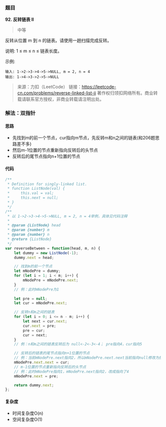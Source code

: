 ### 题目
**92. 反转链表 II**
>中等

反转从位置 m 到 n 的链表。请使用一趟扫描完成反转。

说明:
1 ≤ m ≤ n ≤ 链表长度。

示例:
```
输入: 1->2->3->4->5->NULL, m = 2, n = 4
输出: 1->4->3->2->5->NULL
```

>来源：力扣（LeetCode）
链接：https://leetcode-cn.com/problems/reverse-linked-list-ii
著作权归领扣网络所有。商业转载请联系官方授权，非商业转载请注明出处。

### 解法：双指针
#### 思路
* 先找到m的前一个节点，cur指向m节点，先反转m和n之间的链表(和206题思路差不多)
* 然后m-1位置的节点重新指向反转后的头节点
* 反转后的尾节点指向n+1位置的节点

#### 代码
```js
/**
 * Definition for singly-linked list.
 * function ListNode(val) {
 *     this.val = val;
 *     this.next = null;
 * }
 */
/**
 * 以 1->2->3->4->5->NULL, m = 2, n = 4举例，具体见代码注释
 * 
 * @param {ListNode} head
 * @param {number} m
 * @param {number} n
 * @return {ListNode}
 */
var reverseBetween = function(head, m, n) {
    let dummy = new ListNode(-1);
    dummy.next = head;

    // 找到m的前一个节点
    let mNodePre = dummy;
    for (let i = 1; i < m; i++) {
        mNodePre = mNodePre.next;
    }
    // 例：此时mNodePre为1
    
    let pre = null;
    let cur = mNodePre.next;

    // 反转n和m之间的链表
    for (let i = 0; i <= n - m; i++) {
        let next = cur.next;
        cur.next = pre;
        pre = cur;
        cur = next;
    }
    // 例：n和m之间的链表反转后为 null<-2<-3<-4； pre指向4，cur指向5

    // 反转后的链表的尾节点指向n+1位置的节点
    // 例：当前mNodePre.next指向2，所以mNodePre.next.next当前指向null修改为指向5
    mNodePre.next.next = cur;
    // m-1位置的节点重新指向反转后的头节点
    // 例：此时mNodePre指向1，mNodePre.next指向2，改成指向了4
    mNodePre.next = pre;

    return dummy.next;
};
```
#### 复杂度
* 时间复杂度O(n)
* 空间复杂度O(1)
